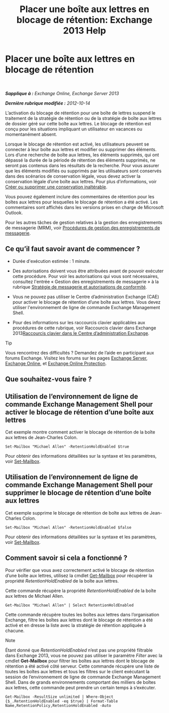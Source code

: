 ﻿---
title: 'Placer une boîte aux lettres en blocage de rétention: Exchange 2013 Help'
TOCTitle: Placer une boîte aux lettres en blocage de rétention
ms:assetid: 2baac4a7-3402-4142-bfb3-1649a950e677
ms:mtpsurl: https://technet.microsoft.com/fr-fr/library/Dd335168(v=EXCHG.150)
ms:contentKeyID: 50477724
ms.date: 04/24/2018
mtps_version: v=EXCHG.150
ms.translationtype: HT
---

# Placer une boîte aux lettres en blocage de rétention

 

_**Sapplique à :** Exchange Online, Exchange Server 2013_

_**Dernière rubrique modifiée :** 2012-10-14_

L’activation du blocage de rétention pour une boîte de lettres suspend le traitement de la stratégie de rétention ou de la stratégie de boîte aux lettres de dossier géré sur cette boîte aux lettres. Le blocage de rétention est conçu pour les situations impliquant un utilisateur en vacances ou momentanément absent.

Lorsque le blocage de rétention est activé, les utilisateurs peuvent se connecter à leur boîte aux lettres et modifier ou supprimer des éléments. Lors d’une recherche de boîte aux lettres, les éléments supprimés, qui ont dépassé la durée de la période de rétention des éléments supprimés, ne seront pas contenus dans les résultats de la recherche. Pour vous assurer que les éléments modifiés ou supprimés par les utilisateurs sont conservés dans des scénarios de conservation légale, vous devez activer la conservation légale d’une boîte aux lettres. Pour plus d’informations, voir [Créer ou supprimer une conservation inaltérable](create-or-remove-an-in-place-hold-exchange-2013-help.md).

Vous pouvez également inclure des commentaires de rétention pour les boîtes aux lettres pour lesquelles le blocage de rétention a été activé. Les commentaires sont affichés dans les versions prises en charge de Microsoft Outlook.

Pour les autres tâches de gestion relatives à la gestion des enregistrements de messagerie (MRM), voir [Procédures de gestion des enregistrements de messagerie](messaging-records-management-procedures-exchange-2013-help.md).

## Ce qu’il faut savoir avant de commencer ?

  - Durée d'exécution estimée : 1 minute.

  - Des autorisations doivent vous être attribuées avant de pouvoir exécuter cette procédure. Pour voir les autorisations qui vous sont nécessaires, consultez l'entrée « Gestion des enregistrements de messagerie » à la rubrique [Stratégie de messagerie et autorisations de conformité](messaging-policy-and-compliance-permissions-exchange-2013-help.md).

  - Vous ne pouvez pas utiliser le Centre d’administration Exchange (CAE) pour activer le blocage de rétention d’une boîte aux lettres. Vous devez utiliser l'environnement de ligne de commande Exchange Management Shell.

  - Pour des informations sur les raccourcis clavier applicables aux procédures de cette rubrique, voir Raccourcis clavier dans Exchange 2013[Raccourcis clavier dans le Centre d’administration Exchange](keyboard-shortcuts-in-the-exchange-admin-center-exchange-online-protection-help.md).

> [!TIP]
> Vous rencontrez des difficultés ? Demandez de l’aide en participant aux forums Exchange. Visitez les forums sur les pages <a href="https://go.microsoft.com/fwlink/p/?linkid=60612">Exchange Server</a>, <a href="https://go.microsoft.com/fwlink/p/?linkid=267542">Exchange Online</a>, et <a href="https://go.microsoft.com/fwlink/p/?linkid=285351">Exchange Online Protection</a>.


## Que souhaitez-vous faire ?

## Utilisation de l’environnement de ligne de commande Exchange Management Shell pour activer le blocage de rétention d’une boîte aux lettres

Cet exemple montre comment activer le blocage de rétention de la boîte aux lettres de Jean-Charles Colon.

    Set-Mailbox "Michael Allen" -RetentionHoldEnabled $true

Pour obtenir des informations détaillées sur la syntaxe et les paramètres, voir [Set-Mailbox](https://technet.microsoft.com/fr-fr/library/bb123981\(v=exchg.150\)).

## Utilisation de l’environnement de ligne de commande Exchange Management Shell pour supprimer le blocage de rétention d’une boîte aux lettres

Cet exemple supprime le blocage de rétention de boîte aux lettres de Jean-Charles Colon.

    Set-Mailbox "Michael Allen" -RetentionHoldEnabled $false

Pour obtenir des informations détaillées sur la syntaxe et les paramètres, voir [Set-Mailbox](https://technet.microsoft.com/fr-fr/library/bb123981\(v=exchg.150\)).

## Comment savoir si cela a fonctionné ?

Pour vérifier que vous avez correctement activé le blocage de rétention d’une boîte aux lettres, utilisez la cmdlet [Get-Mailbox](https://technet.microsoft.com/fr-fr/library/bb123685\(v=exchg.150\)) pour récupérer la propriété *RetentionHoldEnabled* de la boîte aux lettres.

Cette commande récupère la propriété *RetentionHoldEnabled* de la boîte aux lettres de Michael Allen.

    Get-Mailbox "Michael Allen" | Select RetentionHoldEnabled

Cette commande récupère toutes les boîtes aux lettres dans l’organisation Exchange, filtre les boîtes aux lettres dont le blocage de rétention a été activé et en dresse la liste avec la stratégie de rétention appliquée à chacune.

> [!NOTE]
> Étant donné que <em>RetentionHoldEnabled</em> n’est pas une propriété filtrable dans Exchange 2013, vous ne pouvez pas utiliser le paramètre <em>Filter</em> avec la cmdlet <strong>Get-Mailbox</strong> pour filtrer les boîtes aux lettres dont le blocage de rétention a été activé côté serveur. Cette commande récupère une liste de toutes les boîtes aux lettres et tous les filtres sur le client exécutant la session de l’environnement de ligne de commande Exchange Management Shell. Dans de grands environnements comportant des milliers de boîtes aux lettres, cette commande peut prendre un certain temps à s’exécuter.


    Get-Mailbox -ResultSize unlimited | Where-Object {$_.RetentionHoldEnabled -eq $true} | Format-Table Name,RetentionPolicy,RetentionHoldEnabled -Auto

